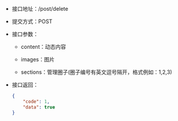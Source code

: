 * 接口地址：/post/delete

* 提交方式：POST

* 接口参数：

  * content：动态内容

  * images：图片

  * sections：管理圈子\(圈子编号有英文逗号隔开，格式例如：1,2,3\)

* 接口返回：

  ```json
  {
      "code": 1,
      "data": true
  }
  ```



